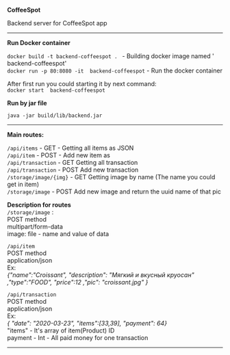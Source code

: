 **CoffeeSpot**

Backend server for CoffeeSpot app

****

**Run Docker container**

`docker build -t backend-coffeespot . ` - Building docker image named ' backend-coffeespot'  
`docker run -p 80:8080 -it  backend-coffeespot` - Run the docker container  

After first run you could starting it by next command:  
`docker start  backend-coffeespot`

**Run by jar file**   

`java -jar build/lib/backend.jar`
****

**Main routes:**  

`/api/items` - GET - Getting all items as JSON  
`/api/item` - POST - Add new item as  
`/api/transaction` - GET Getting all transaction   
`/api/transaction` - POST Add new transaction   
`/storage/image/{img}` - GET Getting image by name (The name you could get in item)  
`/storage/image` - POST Add new image and return the uuid name of that pic   


**Description for routes**   
`/storage/image` :   
POST method   
multipart/form-data   
image: file - name and value of data

`/api/item`   
POST method   
application/json   
Ex:   
_{"name":"Croissant", "description": "Мягкий и вкусный круосан" ,"type":"FOOD", "price":12 ,"pic": "croissant.jpg" }_    

`/api/transaction`   
POST method   
application/json    
Ex:   
_{ "date": "2020-03-23", "items":[33,39], "payment": 64}_   
"items" - It's array of item(Product) ID      
payment - Int - All paid money for one transaction   

****